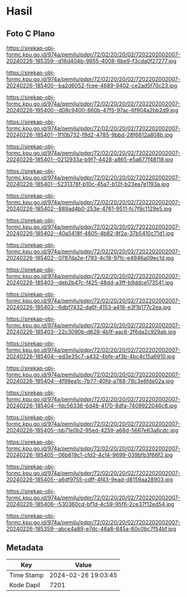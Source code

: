 # Hasil

## Foto C Plano

https://sirekap-obj-formc.kpu.go.id/974a/pemilu/pdpr/72/02/20/20/02/7202202002007-20240226-185359--d16d404b-9855-4008-8be9-f3cda0f27277.jpg

https://sirekap-obj-formc.kpu.go.id/974a/pemilu/pdpr/72/02/20/20/02/7202202002007-20240226-185400--ba2d6052-fcee-4689-9402-ce2ad5f70c23.jpg

https://sirekap-obj-formc.kpu.go.id/974a/pemilu/pdpr/72/02/20/20/02/7202202002007-20240226-185400--d08c9400-860b-47f5-97ac-6f904a2bb2d9.jpg

https://sirekap-obj-formc.kpu.go.id/974a/pemilu/pdpr/72/02/20/20/02/7202202002007-20240226-185401--1f10b732-f9d2-4785-9bbd-28f6612a808b.jpg

https://sirekap-obj-formc.kpu.go.id/974a/pemilu/pdpr/72/02/20/20/02/7202202002007-20240226-185401--0212933a-b9f7-4428-a865-e5a677f48118.jpg

https://sirekap-obj-formc.kpu.go.id/974a/pemilu/pdpr/72/02/20/20/02/7202202002007-20240226-185401--5231376f-b10c-45a7-b12f-b23ea7e1193a.jpg

https://sirekap-obj-formc.kpu.go.id/974a/pemilu/pdpr/72/02/20/20/02/7202202002007-20240226-185402--889ad4b0-253e-4761-9511-fc7f9c1129e5.jpg

https://sirekap-obj-formc.kpu.go.id/974a/pemilu/pdpr/72/02/20/20/02/7202202002007-20240226-185402--40a5418f-4605-4b82-8f2a-37b5410c71d1.jpg

https://sirekap-obj-formc.kpu.go.id/974a/pemilu/pdpr/72/02/20/20/02/7202202002007-20240226-185402--0787da2e-f793-4c18-97fc-e4946a09ec1d.jpg

https://sirekap-obj-formc.kpu.go.id/974a/pemilu/pdpr/72/02/20/20/02/7202202002007-20240226-185403--deb2b47c-f425-48dd-a3ff-b9ddce173541.jpg

https://sirekap-obj-formc.kpu.go.id/974a/pemilu/pdpr/72/02/20/20/02/7202202002007-20240226-185403--6dbf7432-da6f-4153-a418-e3f1b177c2ea.jpg

https://sirekap-obj-formc.kpu.go.id/974a/pemilu/pdpr/72/02/20/20/02/7202202002007-20240226-185403--22c3090b-d628-4b1f-aac6-2f6da2c929ab.jpg

https://sirekap-obj-formc.kpu.go.id/974a/pemilu/pdpr/72/02/20/20/02/7202202002007-20240226-185404--ed3e35c7-a432-4bfe-af3b-4bc4c15a6910.jpg

https://sirekap-obj-formc.kpu.go.id/974a/pemilu/pdpr/72/02/20/20/02/7202202002007-20240226-185404--4f98ea1c-7b77-40fd-a788-78c3e6fde02a.jpg

https://sirekap-obj-formc.kpu.go.id/974a/pemilu/pdpr/72/02/20/20/02/7202202002007-20240226-185404--fdc56336-6d48-4170-8dfa-7409922046c8.jpg

https://sirekap-obj-formc.kpu.go.id/974a/pemilu/pdpr/72/02/20/20/02/7202202002007-20240226-185405--bb71e0b2-95ed-4259-a68d-5667e63a6cdc.jpg

https://sirekap-obj-formc.kpu.go.id/974a/pemilu/pdpr/72/02/20/20/02/7202202002007-20240226-185405--06b619c1-cfd2-4c14-9699-039bfb3f66f2.jpg

https://sirekap-obj-formc.kpu.go.id/974a/pemilu/pdpr/72/02/20/20/02/7202202002007-20240226-185405--a6df9755-cdff-4f43-9ead-d8159aa28903.jpg

https://sirekap-obj-formc.kpu.go.id/974a/pemilu/pdpr/72/02/20/20/02/7202202002007-20240226-185406--530360cd-bf1d-4c59-95f6-2ce37f12ed54.jpg

https://sirekap-obj-formc.kpu.go.id/974a/pemilu/pdpr/72/02/20/20/02/7202202002007-20240226-185359--abce4a89-e7dc-46a8-845a-60c0bc7f54bf.jpg


## Metadata

| Key        | Value               |
| ---------- | ------------------- |
| Time Stamp | 2024-02-26 19:03:45 |
| Kode Dapil | 7201                |



